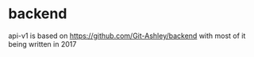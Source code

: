 # backend
api-v1 is based on https://github.com/Git-Ashley/backend with most of it being written in 2017
